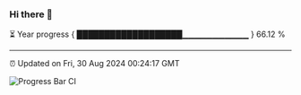 ### Hi there 👋

⏳ Year progress { ███████████████████▁▁▁▁▁▁▁▁▁▁▁ } 66.12 %

---

⏰ Updated on Fri, 30 Aug 2024 00:24:17 GMT

![Progress Bar CI](https://github.com/EinsPommes/EinsPommes/blob/main/.github/workflows/main.yml)
